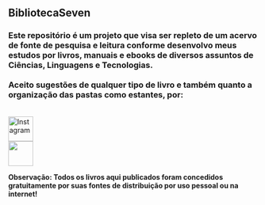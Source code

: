 <h2>BibliotecaSeven</h2>

<h3>
<p style="text-decoration:none;">
  Este repositório é um projeto que visa ser repleto de um acervo de fonte de pesquisa e leitura conforme desenvolvo meus estudos por livros, manuais e ebooks de diversos assuntos de Ciências, Linguagens e Tecnologias. 
</br></br>
  Aceito sugestões de qualquer tipo de livro e também quanto a organização das pastas como estantes, por:  
</h3>

</br>
  <a href="https://www.instagram.com/marcos__antony7/" target="_blank"><img src="https://img.icons8.com/?size=48&id=32323&format=png" alt="Instagram" style="width: 50px; height: 50px;"></a>
</br>
  <a href="https://wa.me/<+5521964986068" target="_blank"><img src="https://img.icons8.com/?size=48&id=16713&format=png"  style="width: 50px; height: 50px;"></a>
</p>
</h3>

<p>
  <b>Observação: Todos os livros aqui publicados foram concedidos gratuitamente por suas fontes de distribuição por uso pessoal ou na internet!</b>
</p>
